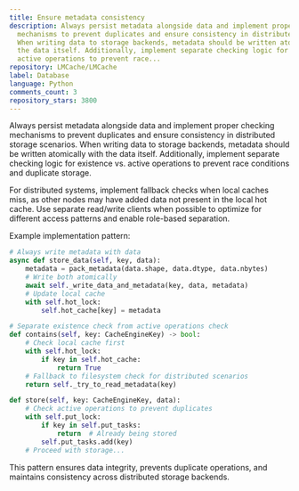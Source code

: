 ```yaml
---
title: Ensure metadata consistency
description: Always persist metadata alongside data and implement proper checking
  mechanisms to prevent duplicates and ensure consistency in distributed storage scenarios.
  When writing data to storage backends, metadata should be written atomically with
  the data itself. Additionally, implement separate checking logic for existence vs.
  active operations to prevent race...
repository: LMCache/LMCache
label: Database
language: Python
comments_count: 3
repository_stars: 3800
---
```


Always persist metadata alongside data and implement proper checking mechanisms to prevent duplicates and ensure consistency in distributed storage scenarios. When writing data to storage backends, metadata should be written atomically with the data itself. Additionally, implement separate checking logic for existence vs. active operations to prevent race conditions and duplicate storage.

For distributed systems, implement fallback checks when local caches miss, as other nodes may have added data not present in the local hot cache. Use separate read/write clients when possible to optimize for different access patterns and enable role-based separation.

Example implementation pattern:
```python
# Always write metadata with data
async def store_data(self, key, data):
    metadata = pack_metadata(data.shape, data.dtype, data.nbytes)
    # Write both atomically
    await self._write_data_and_metadata(key, data, metadata)
    # Update local cache
    with self.hot_lock:
        self.hot_cache[key] = metadata

# Separate existence check from active operations check
def contains(self, key: CacheEngineKey) -> bool:
    # Check local cache first
    with self.hot_lock:
        if key in self.hot_cache:
            return True
    # Fallback to filesystem check for distributed scenarios
    return self._try_to_read_metadata(key)

def store(self, key: CacheEngineKey, data):
    # Check active operations to prevent duplicates
    with self.put_lock:
        if key in self.put_tasks:
            return  # Already being stored
        self.put_tasks.add(key)
    # Proceed with storage...
```

This pattern ensures data integrity, prevents duplicate operations, and maintains consistency across distributed storage backends.
